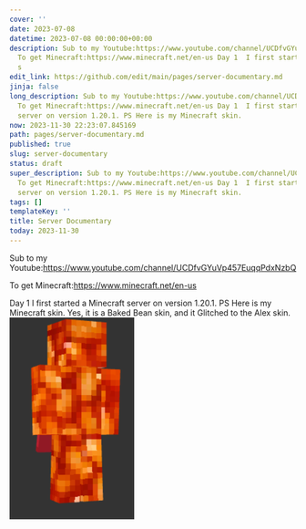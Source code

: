 ```yaml
---
cover: ''
date: 2023-07-08
datetime: 2023-07-08 00:00:00+00:00
description: Sub to my Youtube:https://www.youtube.com/channel/UCDfvGYuVp457EuqqPdxNzbQ
  To get Minecraft:https://www.minecraft.net/en-us Day 1  I first started a Minecraft
  s
edit_link: https://github.com/edit/main/pages/server-documentary.md
jinja: false
long_description: Sub to my Youtube:https://www.youtube.com/channel/UCDfvGYuVp457EuqqPdxNzbQ
  To get Minecraft:https://www.minecraft.net/en-us Day 1  I first started a Minecraft
  server on version 1.20.1. PS Here is my Minecraft skin.
now: 2023-11-30 22:23:07.845169
path: pages/server-documentary.md
published: true
slug: server-documentary
status: draft
super_description: Sub to my Youtube:https://www.youtube.com/channel/UCDfvGYuVp457EuqqPdxNzbQ
  To get Minecraft:https://www.minecraft.net/en-us Day 1  I first started a Minecraft
  server on version 1.20.1. PS Here is my Minecraft skin.
tags: []
templateKey: ''
title: Server Documentary
today: 2023-11-30
---
```


Sub to my Youtube:https://www.youtube.com/channel/UCDfvGYuVp457EuqqPdxNzbQ

To get Minecraft:https://www.minecraft.net/en-us

Day 1  I first started a Minecraft server on version 1.20.1. PS Here is my Minecraft skin. 
 Yes, it is a Baked Bean skin, and it Glitched to the Alex skin.
![Alt text](/idk.PNG)
